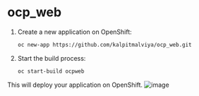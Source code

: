 # ocp_web
1. Create a new application on OpenShift:
    ```bash
    oc new-app https://github.com/kalpitmalviya/ocp_web.git
    ```

2. Start the build process:
    ```bash
    oc start-build ocpweb
    ```

This will deploy your application on OpenShift.
![image](https://github.com/kalpitmalviya/ocp_web/assets/48874264/d4a63e9f-f0df-485d-9537-203b39a99baa)
